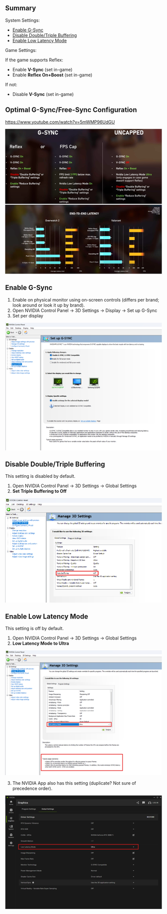 
## Summary

System Settings:

- [Enable G-Sync](#enable%20g-sync)
- [Disable Double/Triple Buffering](#disable%20double/triple%20buffering)
- [Enable Low Latency Mode](#enable%20low%20latency%20mode)

Game Settings:

If the game supports Reflex:

- Enable **V-Sync** (set in-game)
- Enable **Reflex On+Boost** (set in-game)

If not:

- Disable **V-Sync** (set in-game)

## Optimal G-Sync/Free-Sync Configuration

https://www.youtube.com/watch?v=5mWMP96UdGU

![](../files/Pasted%20image%2020250201120654.png)
![](../files/Pasted%20image%2020250201120739.png)

## Enable G-Sync

1. Enable on physical monitor using on-screen controls (differs per brand; look around or look it up by brand).
2. Open NVIDIA Control Panel -> 3D Settings -> Display -> Set up G-Sync
3. Set per display

![](../files/Pasted%20image%2020250201124848.png)

## Disable Double/Triple Buffering

This setting is disabled by default.

1. Open NVIDIA Control Panel -> 3D Settings -> Global Settings
2. **Set Triple Buffering to Off**

![](../files/Pasted%20image%2020250201121628.png)

## Enable Low Latency Mode 

This setting is off by default.

1. Open NVIDIA Control Panel -> 3D Settings -> Global Settings
2. **Low Latency Mode to Ultra**

![](../files/Pasted%20image%2020250201121912.png)

3. The NVIDIA App also has this setting (duplicate? Not sure of precedence order).

![](../files/Pasted%20image%2020250201124614.png)